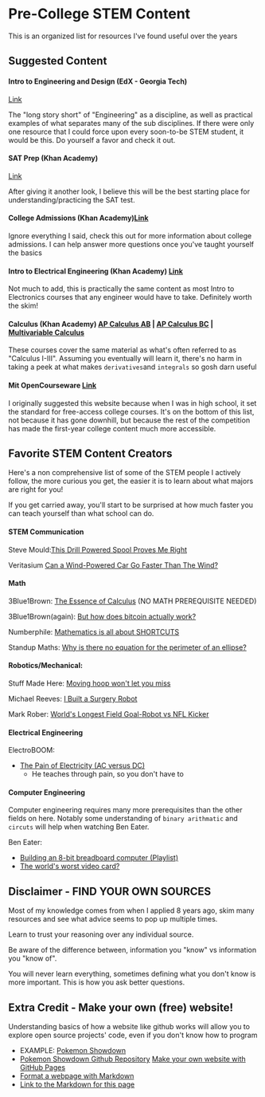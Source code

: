 # Pre-College STEM Content
This is an organized list for resources I've found useful over the years  

## Suggested Content

#### Intro to Engineering and Design (EdX - Georgia Tech)
[Link](https://www.edx.org/course/introduction-to-engineering-and-design)

The "long story short" of "Engineering" as a discipline, as well as practical examples of what separates many of the sub disciplines. If there were only one resource that I could force upon every soon-to-be STEM student, it would be this. Do yourself a favor and check it out.

#### SAT Prep (Khan Academy)
[Link](https://www.khanacademy.org/mission/sat/)

After giving it another look, I believe this will be the best starting place for understanding/practicing the SAT test.

#### College Admissions (Khan Academy)[Link](https://www.khanacademy.org/college-careers-more/college-admissions)

Ignore everything I said, check this out for more information about college admissions. I can help answer more questions once you've taught yourself the basics

#### Intro to Electrical Engineering (Khan Academy) [Link](https://www.khanacademy.org/science/electrical-engineering)

Not much to add, this is practically the same content as most Intro to Electronics courses that any engineer would have to take. Definitely worth the skim!

#### Calculus (Khan Academy) [AP Calculus AB](https://www.khanacademy.org/math/ap-calculus-ab) | [AP Calculus BC](https://www.khanacademy.org/math/ap-calculus-bc) | [Multivariable Calculus](https://www.khanacademy.org/math/multivariable-calculus)
These courses cover the same material as what's often referred to as "Calculus I-III". Assuming you eventually will learn it, there's no harm in taking a peek at what makes `derivatives`and  `integrals` so gosh darn useful

#### Mit OpenCourseware [Link](https://ocw.mit.edu/index.htm)
   I originally suggested this website because when I was in high school, it set the standard for free-access college courses. It's on the bottom of this list, not because it has gone downhill, but because the rest of the competition has made the first-year college content much more accessible.

## Favorite STEM Content Creators

Here's a non comprehensive list of some of the STEM people I actively follow, the more curious you get, the easier it is to learn about what majors are right for you!

If you get carried away, you'll start to be surprised at how much faster you can teach yourself than what school can do.

#### STEM Communication 
Steve Mould:[This Drill Powered Spool Proves Me Right](https://www.youtube.com/watch?v=bcsb1xAv7XA)
  
Veritasium [Can a Wind-Powered Car Go Faster Than The Wind?](https://www.youtube.com/watch?v=jyQwgBAaBag)

#### Math
3Blue1Brown: [The Essence of Calculus](https://www.youtube.com/watch?v=WUvTyaaNkzM) (NO MATH PREREQUISITE NEEDED)

3Blue1Brown(again): [But how does bitcoin actually work?](https://www.youtube.com/watch?v=bBC-nXj3Ng4)

Numberphile: [Mathematics is all about SHORTCUTS](https://www.youtube.com/watch?v=BdEWCxt8C0M)

Standup Maths: [Why is there no equation for the perimeter of an ellipse?](https://www.youtube.com/watch?v=5nW3nJhBHL0) 

#### Robotics/Mechanical:
Stuff Made Here: [Moving hoop won't let you miss](https://www.youtube.com/watch?v=myO8fxhDRW0)

Michael Reeves: [I Built a Surgery Robot](https://www.youtube.com/watch?v=A_BlNA7bBxo)

Mark Rober: [World's Longest Field Goal-Robot vs NFL Kicker](https://www.youtube.com/watch?v=P_6my53IlxY)

#### Electrical Engineering
ElectroBOOM:
* [The Pain of Electricity (AC versus DC)](https://www.youtube.com/watch?v=hp97GjuULX8)
  * He teaches through pain, so you don't have to
#### Computer Engineering
Computer engineering requires many more prerequisites than the other fields on here. Notably some understanding of `binary arithmatic` and `circuts` will help when watching Ben Eater.

Ben Eater: 
* [Building an 8-bit breadboard computer (Playlist)](https://www.youtube.com/watch?v=HyznrdDSSGM)
*  [The world's worst video card?](https://www.youtube.com/watch?v=l7rce6IQDWs)




## Disclaimer - FIND YOUR OWN SOURCES
Most of my knowledge comes from when I applied 8 years ago, skim many resources and see what advice seems to pop up multiple times.

Learn to trust your reasoning over any individual source.

Be aware of the difference between, information you "know" vs information you "know of".

You will never learn everything, sometimes defining what you don't know is more important. This is how you ask better questions.

## Extra Credit - Make your own (free) website!
  Understanding basics of how a website like github works will allow you to explore open source projects' code, even if you don't know how to program
  * EXAMPLE: [Pokemon Showdown](https://play.pokemonshowdown.com/)
  * [Pokemon Showdown Github Repository](https://github.com/smogon/pokemon-showdown)
  [Make your own website with GitHub Pages](https://lab.github.com/githubtraining/github-pages)
  * [Format a webpage with Markdown](https://lab.github.com/githubtraining/communicating-using-markdown)
  * [Link to the Markdown for this page](https://github.com/mikhaidn/Plokmin/blob/main/IntroToEngineering.md)